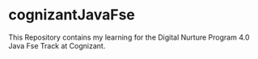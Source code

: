 # cognizantJavaFse
This Repository contains my learning for the Digital Nurture Program 4.0 Java Fse Track at Cognizant.